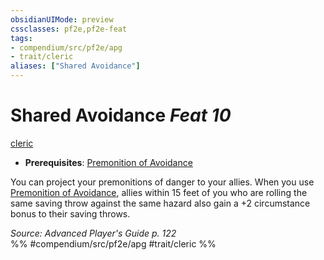 ```yaml
---
obsidianUIMode: preview
cssclasses: pf2e,pf2e-feat
tags:
- compendium/src/pf2e/apg
- trait/cleric
aliases: ["Shared Avoidance"]
---
```

# Shared Avoidance  *Feat 10*  
[cleric](rules/traits/cleric.md "Cleric Class Trait")  

- **Prerequisites**: [Premonition of Avoidance](compendium/feats/premonition-of-avoidance-apg.md)

You can project your premonitions of danger to your allies. When you use [Premonition of Avoidance](compendium/feats/premonition-of-avoidance-apg.md), allies within 15 feet of you who are rolling the same saving throw against the same hazard also gain a +2 circumstance bonus to their saving throws.

*Source: Advanced Player's Guide p. 122*  
%% #compendium/src/pf2e/apg #trait/cleric %%